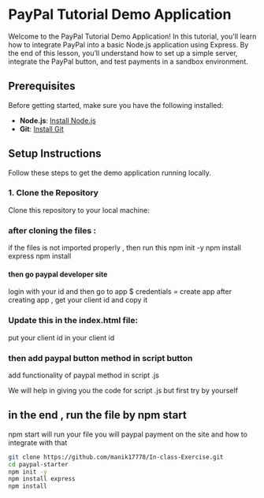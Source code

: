 # PayPal Tutorial Demo Application

Welcome to the PayPal Tutorial Demo Application! In this tutorial, you'll learn how to integrate PayPal into a basic Node.js application using Express. By the end of this lesson, you’ll understand how to set up a simple server, integrate the PayPal button, and test payments in a sandbox environment.

## Prerequisites
Before getting started, make sure you have the following installed:
- **Node.js**: [Install Node.js](https://nodejs.org/en/download/)
- **Git**: [Install Git](https://git-scm.com/book/en/v2/Getting-Started-Installing-Git)

## Setup Instructions

Follow these steps to get the demo application running locally.

### 1. Clone the Repository

Clone this repository to your local machine:
### after cloning the files :
 if the files is not imported properly , then run this npm init -y
 npm install express
npm install 


#### then go paypal developer site
login with your id and then go to app $ credentials = create app 
after creating app , get your client id and copy it

### Update this in the index.html file: 
<script src="https://www.paypal.com/sdk/js?client-id=YOUR_CLIENT_ID&components=buttons"></script>
 put your client id in your client id 

 ### then add paypal button method in script button 
 add functionality of paypal method in script .js 

We will help in giving you the code for script .js but first try by yourself 


## in the end , run the file by npm start

npm start will run your file you will paypal payment on the site and how to integrate with that 

```bash
git clone https://github.com/manik17778/In-class-Exercise.git
cd paypal-starter
npm init -y
npm install express
npm install 





